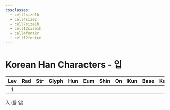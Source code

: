 ```yaml
---
cssclasses:
  - cell2size1h
  - cell4size2
  - cell7size1h
  - cell12size1h
  - cell4fontkr
  - cell12fontcn
---
```


# Korean Han Characters - 입

| Lev | Rad | Str | Glyph | Hun | Eum | Shin | On  | Kun | Base | Kana | Simp | Man | Can | Viet |
| :-: | :-: | :-: | :---: | :-: | :-: | :--: | :-: | :-: | :--: | :--: | :--: | :-: | :-: | :--: |
|  1  |     |     |       |     |     |      |     |     |      |      |      |     |     |      |
入 (들 입)